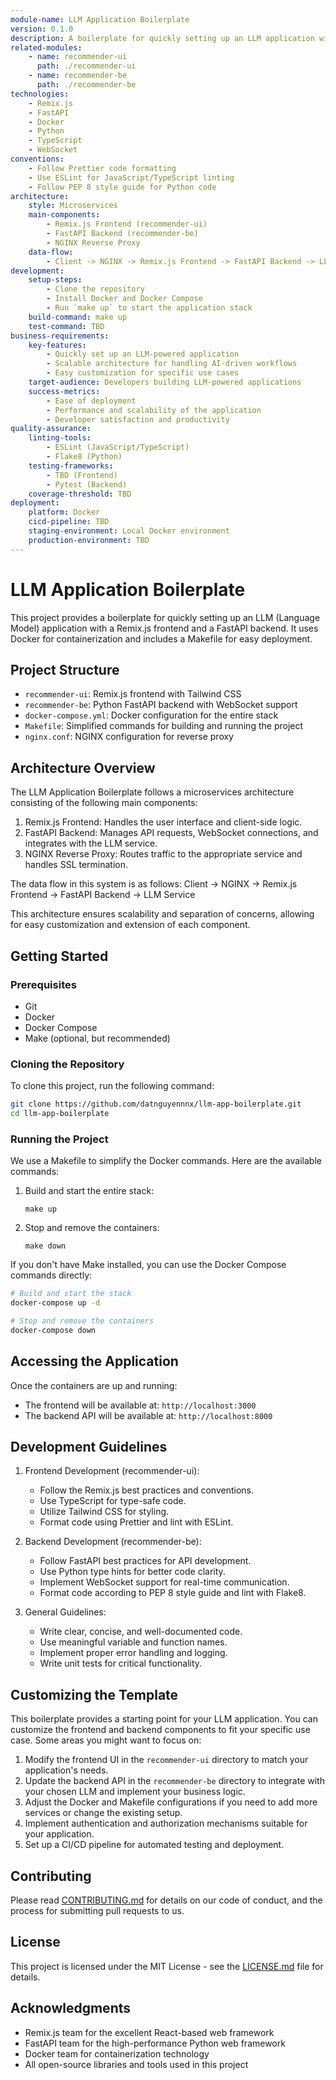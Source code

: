 ```yaml
---
module-name: LLM Application Boilerplate
version: 0.1.0
description: A boilerplate for quickly setting up an LLM application with a Remix.js frontend and a FastAPI backend
related-modules:
    - name: recommender-ui
      path: ./recommender-ui
    - name: recommender-be
      path: ./recommender-be
technologies:
    - Remix.js
    - FastAPI
    - Docker
    - Python
    - TypeScript
    - WebSocket
conventions:
    - Follow Prettier code formatting
    - Use ESLint for JavaScript/TypeScript linting
    - Follow PEP 8 style guide for Python code
architecture:
    style: Microservices
    main-components:
        - Remix.js Frontend (recommender-ui)
        - FastAPI Backend (recommender-be)
        - NGINX Reverse Proxy
    data-flow:
        - Client -> NGINX -> Remix.js Frontend -> FastAPI Backend -> LLM Service
development:
    setup-steps:
        - Clone the repository
        - Install Docker and Docker Compose
        - Run `make up` to start the application stack
    build-command: make up
    test-command: TBD
business-requirements:
    key-features:
        - Quickly set up an LLM-powered application
        - Scalable architecture for handling AI-driven workflows
        - Easy customization for specific use cases
    target-audience: Developers building LLM-powered applications
    success-metrics:
        - Ease of deployment
        - Performance and scalability of the application
        - Developer satisfaction and productivity
quality-assurance:
    linting-tools:
        - ESLint (JavaScript/TypeScript)
        - Flake8 (Python)
    testing-frameworks:
        - TBD (Frontend)
        - Pytest (Backend)
    coverage-threshold: TBD
deployment:
    platform: Docker
    cicd-pipeline: TBD
    staging-environment: Local Docker environment
    production-environment: TBD
---
```


# LLM Application Boilerplate

This project provides a boilerplate for quickly setting up an LLM (Language Model) application with a Remix.js frontend and a FastAPI backend. It uses Docker for containerization and includes a Makefile for easy deployment.

## Project Structure

-   `recommender-ui`: Remix.js frontend with Tailwind CSS
-   `recommender-be`: Python FastAPI backend with WebSocket support
-   `docker-compose.yml`: Docker configuration for the entire stack
-   `Makefile`: Simplified commands for building and running the project
-   `nginx.conf`: NGINX configuration for reverse proxy

## Architecture Overview

The LLM Application Boilerplate follows a microservices architecture consisting of the following main components:

1. Remix.js Frontend: Handles the user interface and client-side logic.
2. FastAPI Backend: Manages API requests, WebSocket connections, and integrates with the LLM service.
3. NGINX Reverse Proxy: Routes traffic to the appropriate service and handles SSL termination.

The data flow in this system is as follows:
Client -> NGINX -> Remix.js Frontend -> FastAPI Backend -> LLM Service

This architecture ensures scalability and separation of concerns, allowing for easy customization and extension of each component.

## Getting Started

### Prerequisites

-   Git
-   Docker
-   Docker Compose
-   Make (optional, but recommended)

### Cloning the Repository

To clone this project, run the following command:

```bash
git clone https://github.com/datnguyennnx/llm-app-boilerplate.git
cd llm-app-boilerplate
```

### Running the Project

We use a Makefile to simplify the Docker commands. Here are the available commands:

1. Build and start the entire stack:

    ```
    make up
    ```

2. Stop and remove the containers:
    ```
    make down
    ```

If you don't have Make installed, you can use the Docker Compose commands directly:

```bash
# Build and start the stack
docker-compose up -d

# Stop and remove the containers
docker-compose down
```

## Accessing the Application

Once the containers are up and running:

-   The frontend will be available at: `http://localhost:3000`
-   The backend API will be available at: `http://localhost:8000`

## Development Guidelines

1. Frontend Development (recommender-ui):

    - Follow the Remix.js best practices and conventions.
    - Use TypeScript for type-safe code.
    - Utilize Tailwind CSS for styling.
    - Format code using Prettier and lint with ESLint.

2. Backend Development (recommender-be):

    - Follow FastAPI best practices for API development.
    - Use Python type hints for better code clarity.
    - Implement WebSocket support for real-time communication.
    - Format code according to PEP 8 style guide and lint with Flake8.

3. General Guidelines:
    - Write clear, concise, and well-documented code.
    - Use meaningful variable and function names.
    - Implement proper error handling and logging.
    - Write unit tests for critical functionality.

## Customizing the Template

This boilerplate provides a starting point for your LLM application. You can customize the frontend and backend components to fit your specific use case. Some areas you might want to focus on:

1. Modify the frontend UI in the `recommender-ui` directory to match your application's needs.
2. Update the backend API in the `recommender-be` directory to integrate with your chosen LLM and implement your business logic.
3. Adjust the Docker and Makefile configurations if you need to add more services or change the existing setup.
4. Implement authentication and authorization mechanisms suitable for your application.
5. Set up a CI/CD pipeline for automated testing and deployment.

## Contributing

Please read [CONTRIBUTING.md](CONTRIBUTING.md) for details on our code of conduct, and the process for submitting pull requests to us.

## License

This project is licensed under the MIT License - see the [LICENSE.md](LICENSE.md) file for details.

## Acknowledgments

-   Remix.js team for the excellent React-based web framework
-   FastAPI team for the high-performance Python web framework
-   Docker team for containerization technology
-   All open-source libraries and tools used in this project
